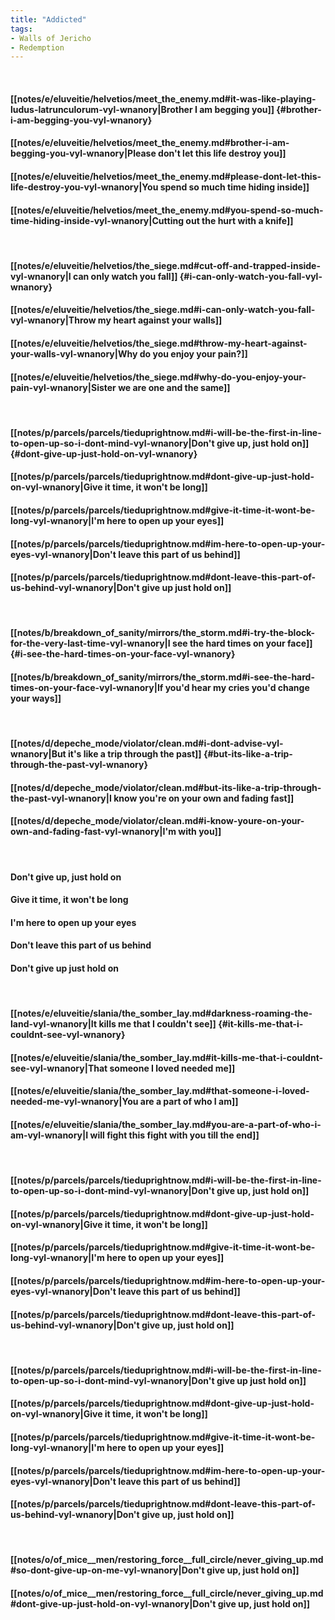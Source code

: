 ```yaml
---
title: "Addicted"
tags:
- Walls of Jericho
- Redemption
---
```

&nbsp;
#### [[notes/e/eluveitie/helvetios/meet_the_enemy.md#it-was-like-playing-ludus-latrunculorum-vyl-wnanory|Brother I am begging you]] {#brother-i-am-begging-you-vyl-wnanory}
#### [[notes/e/eluveitie/helvetios/meet_the_enemy.md#brother-i-am-begging-you-vyl-wnanory|Please don't let this life destroy you]]
#### [[notes/e/eluveitie/helvetios/meet_the_enemy.md#please-dont-let-this-life-destroy-you-vyl-wnanory|You spend so much time hiding inside]]
#### [[notes/e/eluveitie/helvetios/meet_the_enemy.md#you-spend-so-much-time-hiding-inside-vyl-wnanory|Cutting out the hurt with a knife]]
&nbsp;
#### [[notes/e/eluveitie/helvetios/the_siege.md#cut-off-and-trapped-inside-vyl-wnanory|I can only watch you fall]] {#i-can-only-watch-you-fall-vyl-wnanory}
#### [[notes/e/eluveitie/helvetios/the_siege.md#i-can-only-watch-you-fall-vyl-wnanory|Throw my heart against your walls]]
#### [[notes/e/eluveitie/helvetios/the_siege.md#throw-my-heart-against-your-walls-vyl-wnanory|Why do you enjoy your pain?]]
#### [[notes/e/eluveitie/helvetios/the_siege.md#why-do-you-enjoy-your-pain-vyl-wnanory|Sister we are one and the same]]
&nbsp;
#### [[notes/p/parcels/parcels/tieduprightnow.md#i-will-be-the-first-in-line-to-open-up-so-i-dont-mind-vyl-wnanory|Don't give up, just hold on]] {#dont-give-up-just-hold-on-vyl-wnanory}
#### [[notes/p/parcels/parcels/tieduprightnow.md#dont-give-up-just-hold-on-vyl-wnanory|Give it time, it won't be long]]
#### [[notes/p/parcels/parcels/tieduprightnow.md#give-it-time-it-wont-be-long-vyl-wnanory|I'm here to open up your eyes]]
#### [[notes/p/parcels/parcels/tieduprightnow.md#im-here-to-open-up-your-eyes-vyl-wnanory|Don't leave this part of us behind]]
#### [[notes/p/parcels/parcels/tieduprightnow.md#dont-leave-this-part-of-us-behind-vyl-wnanory|Don't give up just hold on]]
&nbsp;
#### [[notes/b/breakdown_of_sanity/mirrors/the_storm.md#i-try-the-block-for-the-very-last-time-vyl-wnanory|I see the hard times on your face]] {#i-see-the-hard-times-on-your-face-vyl-wnanory}
#### [[notes/b/breakdown_of_sanity/mirrors/the_storm.md#i-see-the-hard-times-on-your-face-vyl-wnanory|If you'd hear my cries you'd change your ways]]
&nbsp;
#### [[notes/d/depeche_mode/violator/clean.md#i-dont-advise-vyl-wnanory|But it's like a trip through the past]] {#but-its-like-a-trip-through-the-past-vyl-wnanory}
#### [[notes/d/depeche_mode/violator/clean.md#but-its-like-a-trip-through-the-past-vyl-wnanory|I know you're on your own and fading fast]]
#### [[notes/d/depeche_mode/violator/clean.md#i-know-youre-on-your-own-and-fading-fast-vyl-wnanory|I'm with you]]
&nbsp;
#### Don't give up, just hold on
#### Give it time, it won't be long
#### I'm here to open up your eyes
#### Don't leave this part of us behind
#### Don't give up just hold on
&nbsp;
#### [[notes/e/eluveitie/slania/the_somber_lay.md#darkness-roaming-the-land-vyl-wnanory|It kills me that I couldn't see]] {#it-kills-me-that-i-couldnt-see-vyl-wnanory}
#### [[notes/e/eluveitie/slania/the_somber_lay.md#it-kills-me-that-i-couldnt-see-vyl-wnanory|That someone I loved needed me]]
#### [[notes/e/eluveitie/slania/the_somber_lay.md#that-someone-i-loved-needed-me-vyl-wnanory|You are a part of who I am]]
#### [[notes/e/eluveitie/slania/the_somber_lay.md#you-are-a-part-of-who-i-am-vyl-wnanory|I will fight this fight with you till the end]]
&nbsp;
#### [[notes/p/parcels/parcels/tieduprightnow.md#i-will-be-the-first-in-line-to-open-up-so-i-dont-mind-vyl-wnanory|Don't give up, just hold on]]
#### [[notes/p/parcels/parcels/tieduprightnow.md#dont-give-up-just-hold-on-vyl-wnanory|Give it time, it won't be long]]
#### [[notes/p/parcels/parcels/tieduprightnow.md#give-it-time-it-wont-be-long-vyl-wnanory|I'm here to open up your eyes]]
#### [[notes/p/parcels/parcels/tieduprightnow.md#im-here-to-open-up-your-eyes-vyl-wnanory|Don't leave this part of us behind]]
#### [[notes/p/parcels/parcels/tieduprightnow.md#dont-leave-this-part-of-us-behind-vyl-wnanory|Don't give up, just hold on]]
&nbsp;
#### [[notes/p/parcels/parcels/tieduprightnow.md#i-will-be-the-first-in-line-to-open-up-so-i-dont-mind-vyl-wnanory|Don't give up just hold on]]
#### [[notes/p/parcels/parcels/tieduprightnow.md#dont-give-up-just-hold-on-vyl-wnanory|Give it time, it won't be long]]
#### [[notes/p/parcels/parcels/tieduprightnow.md#give-it-time-it-wont-be-long-vyl-wnanory|I'm here to open up your eyes]]
#### [[notes/p/parcels/parcels/tieduprightnow.md#im-here-to-open-up-your-eyes-vyl-wnanory|Don't leave this part of us behind]]
#### [[notes/p/parcels/parcels/tieduprightnow.md#dont-leave-this-part-of-us-behind-vyl-wnanory|Don't give up, just hold on]]
&nbsp;
#### [[notes/o/of_mice__men/restoring_force__full_circle/never_giving_up.md#so-dont-give-up-on-me-vyl-wnanory|Don't give up, just hold on]]
#### [[notes/o/of_mice__men/restoring_force__full_circle/never_giving_up.md#dont-give-up-just-hold-on-vyl-wnanory|Don't give up, just hold on]]
